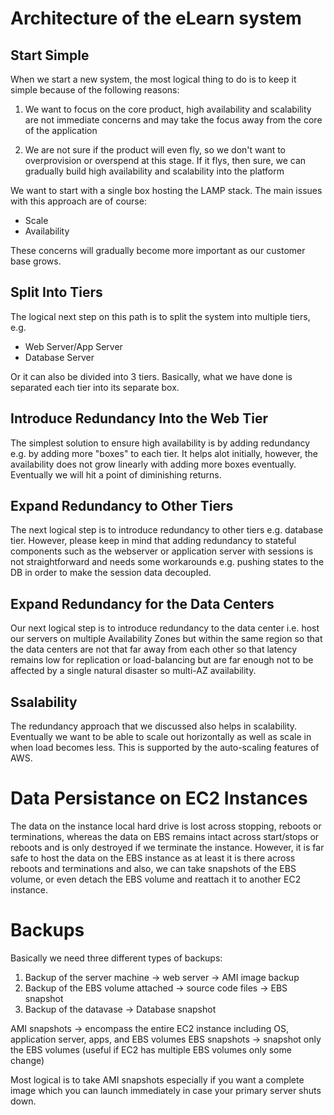 # Architecture of the eLearn system

Start Simple
-------------
When we start a new system, the most logical thing to do is to keep it simple because of the following reasons:

1. We want to focus on the core product, high availability and scalability are not immediate concerns and may take the focus away from the core of the application

2. We are not sure if the product will even fly, so we don't want to overprovision or overspend at this stage. If it flys, then sure, we can gradually build high availability and scalability into the platform

We want to start with a single box hosting the LAMP stack. The main issues with this approach are of course:

 - Scale
 - Availability

These concerns will gradually become more important as our customer base grows.

Split Into Tiers
----------------
The logical next step on this path is to split the system into multiple tiers, e.g. 
  
  - Web Server/App Server
  - Database Server
  
Or it can also be divided into 3 tiers. Basically, what we have done is separated each tier into its separate box.

Introduce Redundancy Into the Web Tier
--------------------------------------
The simplest solution to ensure high availability is by adding redundancy e.g. by adding more "boxes" to each tier. It helps alot initially, however, the availability does not grow linearly with adding more boxes eventually. Eventually we will hit a point of diminishing returns.

Expand Redundancy to Other Tiers
--------------------------------
The next logical step is to introduce redundancy to other tiers e.g. database tier. However, please keep in mind that adding redundancy to stateful components such as the webserver or application server with sessions is not straightforward and needs some workarounds e.g. pushing states to the DB in order to make the session data decoupled.

Expand Redundancy for the Data Centers
--------------------------------------
Our next logical step is to introduce redundancy to the data center i.e. host our servers on multiple Availability Zones but within the same region so that the data centers are not that far away from each other so that latency remains low for replication or load-balancing but are far enough not to be affected by a single natural disaster so multi-AZ availability.

Ssalability
-----------
The redundancy approach that we discussed also helps in scalability. Eventually we want to be able to scale out horizontally as well as scale in when load becomes less. This is supported by the auto-scaling features of AWS.


# Data Persistance on EC2 Instances

The data on the instance local hard drive is lost across stopping, reboots or terminations, whereas the data on EBS remains intact across start/stops or reboots and is only destroyed if we terminate the instance. However, it is far safe to host the data on the EBS instance as at least it is there across reboots and terminations and also, we can take snapshots of the EBS volume, or even detach the EBS volume and reattach it to another EC2 instance.

# Backups

Basically we need three different types of backups:

1. Backup of the server machine -> web server -> AMI image backup
2. Backup of the EBS volume attached -> source code files -> EBS snapshot
3. Backup of the datavase -> Database snapshot

AMI snapshots -> encompass the entire EC2 instance including OS, application server, apps, and EBS volumes
EBS snapshots -> snapshot only the EBS volumes (useful if EC2 has multiple EBS volumes only some change)

Most logical is to take AMI snapshots especially if you want a complete image which you can launch immediately in case your primary server shuts down.
